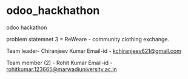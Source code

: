 # odoo_hackhathon
odoo hackathon 

problem statemnet 3 = ReWeare - community clothing exchange.

Team leader- Chiranjeev Kumar
Email-id - kchiranjeev621@gmail.com

Team member (2) - Rohit Kumar 
Email-id - rohitkumar.123665@marwadiuniversity.ac.in
